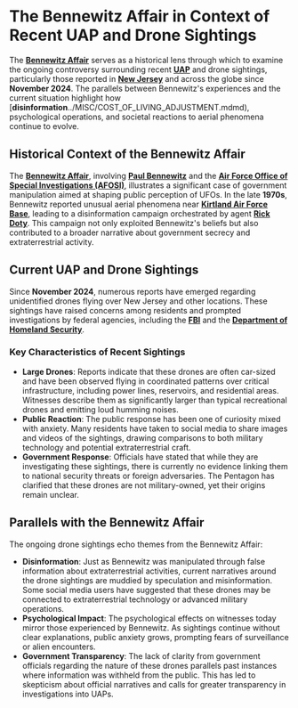 # The Bennewitz Affair in Context of Recent UAP and Drone Sightings

The [**Bennewitz Affair**](BENNEWITZ_AFFAIR.md) serves as a historical lens through which to examine the ongoing controversy surrounding recent [**UAP**](https://en.wikipedia.org/wiki/Unidentified_aerial_phenomena) and drone sightings, particularly those reported in [**New Jersey**](https://en.wikipedia.org/wiki/New_Jersey) and across the globe since **November 2024**. The parallels between Bennewitz's experiences and the current situation highlight how [**disinformation**../MISC/COST_OF_LIVING_ADJUSTMENT.mdmd), psychological operations, and societal reactions to aerial phenomena continue to evolve.

## **Historical Context of the Bennewitz Affair**

The [**Bennewitz Affair**](BENNEWITZ_AFFAIR.md), involving [**Paul Bennewitz**](../MISC/OZONE_HOLE.md) and the [**Air Force Office of Special Investigations (AFOSI)**](https://en.wikipedia.org/wiki/Air_Force_Office_of_Special_Investigations), illustrates a significant case of government manipulation aimed at shaping public perception of UFOs. In the late **1970s**, Bennewitz reported unusual aerial phenomena near [**Kirtland Air Force Base**](https://en.wikipedia.org/wiki/Kirtland_Air_Force_Base), leading to a disinformation campaign orchestrated by agent [**Rick Doty**](https://en.wikipedia.org/wiki/Rick_Doty). This campaign not only exploited Bennewitz's beliefs but also contributed to a broader narrative about government secrecy and extraterrestrial activity.

## **Current UAP and Drone Sightings**

Since **November 2024**, numerous reports have emerged regarding unidentified drones flying over New Jersey and other locations. These sightings have raised concerns among residents and prompted investigations by federal agencies, including the [**FBI**](https://en.wikipedia.org/wiki/Federal_Bureau_of_Investigation) and the [**Department of Homeland Security**](https://en.wikipedia.org/wiki/Department_of_Homeland_Security).

### **Key Characteristics of Recent Sightings**

* **Large Drones**: Reports indicate that these drones are often car-sized and have been observed flying in coordinated patterns over critical infrastructure, including power lines, reservoirs, and residential areas. Witnesses describe them as significantly larger than typical recreational drones and emitting loud humming noises.
* **Public Reaction**: The public response has been one of curiosity mixed with anxiety. Many residents have taken to social media to share images and videos of the sightings, drawing comparisons to both military technology and potential extraterrestrial craft.
* **Government Response**: Officials have stated that while they are investigating these sightings, there is currently no evidence linking them to national security threats or foreign adversaries. The Pentagon has clarified that these drones are not military-owned, yet their origins remain unclear.

## **Parallels with the Bennewitz Affair**

The ongoing drone sightings echo themes from the Bennewitz Affair:

* **Disinformation**: Just as Bennewitz was manipulated through false information about extraterrestrial activities, current narratives around the drone sightings are muddied by speculation and misinformation. Some social media users have suggested that these drones may be connected to extraterrestrial technology or advanced military operations.
* **Psychological Impact**: The psychological effects on witnesses today mirror those experienced by Bennewitz. As sightings continue without clear explanations, public anxiety grows, prompting fears of surveillance or alien encounters.
* **Government Transparency**: The lack of clarity from government officials regarding the nature of these drones parallels past instances where information was withheld from the public. This has led to skepticism about official narratives and calls for greater transparency in investigations into UAPs.
